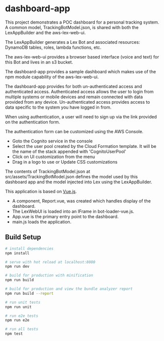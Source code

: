 # dashboard-app

This project demonstrates a POC dashboard for a personal tracking system. A common model, TrackingBotModel.json, is
shared with both the LexAppBuilder and the aws-lex-web-ui.

The LexAppBuilder generates a Lex Bot and associated resources: DynamoDB tables, roles, lambda functions, etc.

The aws-lex-web-ui provides a browser based interface (voice and text) for this Bot and lives in an s3 bucket.

The dashboard-app provides a sample dashboard which makes use of the npm module capability of the aws-lex-web-ui.

The dashboard-app provides for both un-authenticated access and authenticated access. Authenticated access allows the user
to login from multiple systems or mobile devices and remain connected with data provided from any device.
Un-authenticated access provides access to data specific to the system you have logged in from. 

When using authentication, a user will need to sign up via the link provided on the authentication form.

The authentication form can be customized using the AWS Console. 
* Goto the Cognito service in the console
* Select the user pool created  by the Cloud Formation template. It will be the name of the stack appended with 'CognitoUserPool'
* Click on UI customization from the menu
* Drag in a logo to use or Update CSS customizations


The contents of TrackingBotModel.json at src/assets/TrackingBotModel.json defines the model used by this
dashboard app and the model injected into Lex using the LexAppBuilder.

This application is based on [Vue.js](https://vuejs.org/). 

* A component, Report.vue, was created which handles display of the dashboard. 
* The LexWebUI is loaded into an IFrame in bot-loader-vue.js. 
* App.vue is the primary entry point to the dashboard. 
* main.js loads the application. 

## Build Setup

``` bash
# install dependencies
npm install

# serve with hot reload at localhost:8080
npm run dev

# build for production with minification
npm run build

# build for production and view the bundle analyzer report
npm run build --report

# run unit tests
npm run unit

# run e2e tests
npm run e2e

# run all tests
npm test
```
